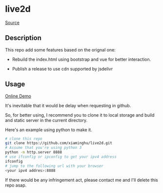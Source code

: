 # live2d

[Source](https://github.com/imuncle/live2d)

## Description

This repo add some features based on the orignal one:

- Rebuild the index.html using bootstrap and vue for better interaction.

- Publish a release to use cdn supported by jsdelivr

## Usage

[Online Demo](http://xiaminghu.github.io/live2d/)

It's inevitable that it would be delay when requesting in github.

So, for better using, I recommend you to clone it to local storage and build and static server in the current directory. 

Here's an example using python to make it.

```bash
# clone this repo
git clone https://github.com/xiaminghu/live2d.git
# Assume that you're using python 3
python -m http.server 8888
# use ifconfig or ipconfig to get your ipv4 address
ifconfig
# jump to the following url with your browser
<your ipv4 addres>:8888
```

If there would be any infringement act, please contact me and I'll delete this repo asap.